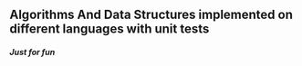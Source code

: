 ## Algorithms And Data Structures implemented on different languages with unit tests

##### Just for fun
